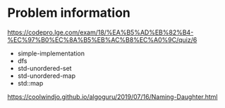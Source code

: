 # Problem information

<https://codepro.lge.com/exam/18/%EA%B5%AD%EB%82%B4-%EC%97%B0%EC%8A%B5%EB%AC%B8%EC%A0%9C/quiz/6>

- simple-implementation
- dfs
- std-unordered-set
- std-unordered-map
- std::map

<https://coolwindjo.github.io/algoguru/2019/07/16/Naming-Daughter.html>
